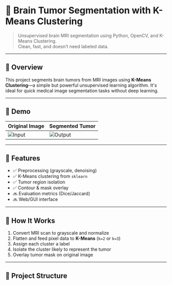 # 🧠 Brain Tumor Segmentation with K-Means Clustering

> Unsupervised brain MRI segmentation using Python, OpenCV, and K-Means Clustering.  
> Clean, fast, and doesn’t need labeled data.

---

## 📌 Overview

This project segments brain tumors from MRI images using **K-Means Clustering**—a simple but powerful unsupervised learning algorithm. It's ideal for quick medical image segmentation tasks without deep learning.

---

## 🧪 Demo

| Original Image | Segmented Tumor |
|----------------|------------------|
| ![Input](results/input_sample.png) | ![Output](results/output_sample.png) |

---

## 🚀 Features

- ✅ Preprocessing (grayscale, denoising)
- ✅ K-Means clustering from `sklearn`
- ✅ Tumor region isolation
- ✅ Contour & mask overlay
- 🔜 Evaluation metrics (Dice/Jaccard)
- 🔜 Web/GUI interface

---

## 🧠 How It Works

1. Convert MRI scan to grayscale and normalize
2. Flatten and feed pixel data to **K-Means** (`k=2` or `k=3`)
3. Assign each cluster a label
4. Isolate the cluster likely to represent the tumor
5. Overlay tumor mask on original image

---

## 📂 Project Structure

